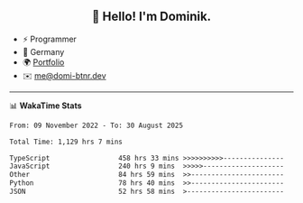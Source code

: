 <h2 align="center">👋 Hello! I'm Dominik.</h2>

- ⚡ Programmer
- 📍 Germany
- 🌍 [Portfolio](https://domi-btnr.dev)
- ✉️ [me@domi-btnr.dev](mailto://me@domi-btnr.dev)

---
📊 **WakaTime Stats**
<!--START_SECTION:waka-->

```txt
From: 09 November 2022 - To: 30 August 2025

Total Time: 1,129 hrs 7 mins

TypeScript                 458 hrs 33 mins >>>>>>>>>>---------------   40.61 %
JavaScript                 240 hrs 9 mins  >>>>>--------------------   21.27 %
Other                      84 hrs 59 mins  >>-----------------------   07.53 %
Python                     78 hrs 40 mins  >>-----------------------   06.97 %
JSON                       52 hrs 58 mins  >------------------------   04.69 %
```

<!--END_SECTION:waka-->
